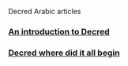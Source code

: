 Decred Arabic articles

### [An introduction to Decred](an-introduction-to-decred.md)
### [Decred where did it all begin](decred-where-did-it-all-begin.md)
